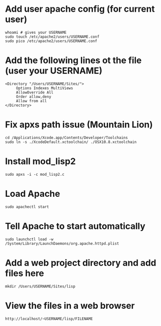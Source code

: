 # Add user apache config (for current user)

	whoami # gives your USERNAME
	sudo touch /etc/apache2/users/USERNAME.conf
	sudo pico /etc/apache2/users/USERNAME.conf

# Add the following lines ot the file (user your USERNAME)

	<Directory "/Users/USERNAME/Sites/">
	     Options Indexes MultiViews
	     AllowOverride All
	     Order allow,deny
	     Allow from all
	</Directory>

# Fix apxs path issue (Mountain Lion)

	cd /Applications/Xcode.app/Contents/Developer/Toolchains
	sudo ln -s ./XcodeDefault.xctoolchain/ ./OSX10.8.xctoolchain

# Install mod_lisp2

	sudo apxs -i -c mod_lisp2.c

# Load Apache

	sudo apachectl start

# Tell Apache to start automatically

	sudo launchctl load -w /System/Library/LaunchDaemons/org.apache.httpd.plist

# Add a web project directory and add files here

	mkdir /Users/USERNAME/Sites/lisp

# View the files in a web browser

	http://localhost/~USERNAME/lisp/FILENAME